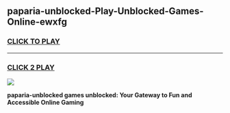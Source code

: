 
## paparia-unblocked-Play-Unblocked-Games-Online-ewxfg
<h3>
<a href="https://premium76.site?title=paparia-unblocked&ref=25A">CLICK TO PLAY</a></h3>
<hr>

<h3>
<a href="https://premium76.site?title=paparia-unblocked&ref=25A">CLICK 2 PLAY</a>
  
</h3>

<a href="https://premium76.site?title=paparia-unblocked&ref=25A"><img src="https://clearcache.store/games.png"></a>


**paparia-unblocked games unblocked: Your Gateway to Fun and Accessible Online Gaming**
